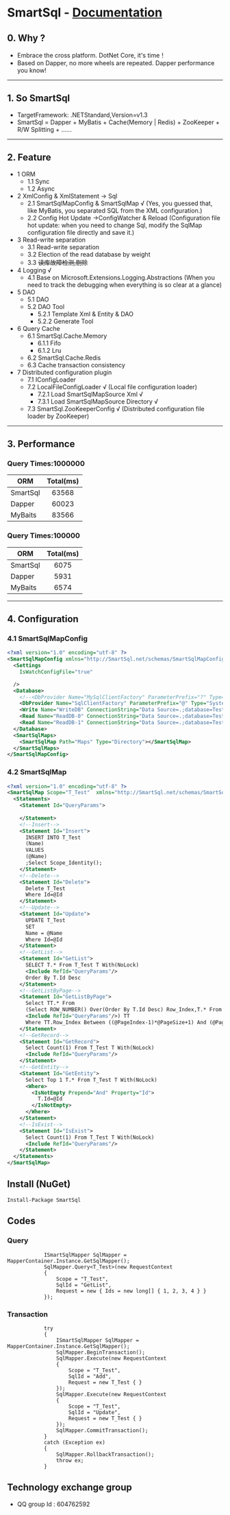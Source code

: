 # SmartSql - [Documentation](https://doc.smartsql.net/)
## 0. Why ? 
 - Embrace the cross platform. DotNet Core, it's time！ 
 - Based on Dapper, no more wheels are repeated. Dapper performance you know! 
 ----
## 1. So SmartSql
 - TargetFramework: .NETStandard,Version=v1.3 
 - SmartSql = Dapper + MyBatis + Cache(Memory | Redis) + ZooKeeper + R/W Splitting + ...... 
----
## 2. Feature 
- 1 ORM
  - 1.1 Sync
  - 1.2 Async
- 2 XmlConfig & XmlStatement -> Sql
  - 2.1 SmartSqlMapConfig & SmartSqlMap √  (Yes, you guessed that, like MyBatis, you separated SQL from the XML configuration.)
  - 2.2 Config Hot Update ->ConfigWatcher & Reload (Configuration file hot update: when you need to change Sql, modify the SqlMap configuration file directly and save it.)
- 3 Read-write separation
  - 3.1 Read-write separation
  - 3.2 Election of the read database by weight
  - 3.3 ~~读库故障检测,剔除~~
- 4 Logging √
  - 4.1 Base on Microsoft.Extensions.Logging.Abstractions  (When you need to track the debugging when everything is so clear at a glance)
- 5 DAO
  - 5.1 DAO
  - 5.2 DAO Tool
    - 5.2.1 Template Xml & Entity & DAO
    - 5.2.2 Generate Tool
- 6 Query Cache
  - 6.1 SmartSql.Cache.Memory
      - 6.1.1 Fifo 
      - 6.1.2 Lru 
  - 6.2 SmartSql.Cache.Redis
  - 6.3 Cache transaction consistency
- 7 Distributed configuration plugin 
  - 7.1 IConfigLoader
  - 7.2 LocalFileConfigLoader  √ (Local file configuration loader)
      - 7.2.1 Load SmartSqlMapSource Xml  √
      - 7.3.1 Load SmartSqlMapSource Directory √
  - 7.3 SmartSql.ZooKeeperConfig √ (Distributed configuration file loader by ZooKeeper)
----
## 3. Performance 
### Query Times:1000000 

| ORM | Total\(ms\) |
| --- | :---: |
| SmartSql | 63568 |
| Dapper | 60023 |
| MyBaits | 83566 |

### Query Times:100000

| ORM | Total\(ms\) |
| --- | :---: |
| SmartSql | 6075 |
| Dapper | 5931 |
| MyBaits | 6574 |
----
## 4. Configuration 

### 4.1 SmartSqlMapConfig 
``` xml
<?xml version="1.0" encoding="utf-8" ?>
<SmartSqlMapConfig xmlns="http://SmartSql.net/schemas/SmartSqlMapConfig.xsd">
  <Settings
    IsWatchConfigFile="true"

  />
  <Database>
    <!--<DbProvider Name="MySqlClientFactory" ParameterPrefix="?" Type="MySql.Data.MySqlClient.MySqlClientFactory,MySql.Data"/>-->
    <DbProvider Name="SqlClientFactory" ParameterPrefix="@" Type="System.Data.SqlClient.SqlClientFactory,System.Data.SqlClient"/>
    <Write Name="WriteDB" ConnectionString="Data Source=.;database=TestDB;uid=sa;pwd=SmartSql.net"/>
    <Read Name="ReadDB-0" ConnectionString="Data Source=.;database=TestDB;uid=sa;pwd=SmartSql.net" Weight="80"/>
    <Read Name="ReadDB-1" ConnectionString="Data Source=.;database=TestDB;uid=sa;pwd=SmartSql.net" Weight="20"/>
  </Database>
  <SmartSqlMaps>
    <SmartSqlMap Path="Maps" Type="Directory"></SmartSqlMap>
  </SmartSqlMaps>
</SmartSqlMapConfig>
```
### 4.2 SmartSqlMap 
``` xml
<?xml version="1.0" encoding="utf-8" ?>
<SmartSqlMap Scope="T_Test"  xmlns="http://SmartSql.net/schemas/SmartSqlMap.xsd">
  <Statements>
    <Statement Id="QueryParams">
      
    </Statement>
    <!--Insert-->
    <Statement Id="Insert">
      INSERT INTO T_Test
      (Name)
      VALUES
      (@Name)
      ;Select Scope_Identity();
    </Statement>
    <!--Delete-->
    <Statement Id="Delete">
      Delete T_Test
      Where Id=@Id
    </Statement>
    <!--Update-->
    <Statement Id="Update">
      UPDATE T_Test
      SET
      Name = @Name
      Where Id=@Id
    </Statement>
    <!--GetList-->
    <Statement Id="GetList">
      SELECT T.* From T_Test T With(NoLock)
      <Include RefId="QueryParams"/>
      Order By T.Id Desc
    </Statement>
    <!--GetListByPage-->
    <Statement Id="GetListByPage">
      Select TT.* From
      (Select ROW_NUMBER() Over(Order By T.Id Desc) Row_Index,T.* From T_Test T With(NoLock)
      <Include RefId="QueryParams"/>) TT
      Where TT.Row_Index Between ((@PageIndex-1)*@PageSize+1) And (@PageIndex*@PageSize)
    </Statement>
    <!--GetRecord-->
    <Statement Id="GetRecord">
      Select Count(1) From T_Test T With(NoLock)
      <Include RefId="QueryParams"/>
    </Statement>
    <!--GetEntity-->
    <Statement Id="GetEntity">
      Select Top 1 T.* From T_Test T With(NoLock)
      <Where>
        <IsNotEmpty Prepend="And" Property="Id">
          T.Id=@Id
        </IsNotEmpty>
      </Where>
    </Statement>
    <!--IsExist-->
    <Statement Id="IsExist">
      Select Count(1) From T_Test T With(NoLock)
      <Include RefId="QueryParams"/>
    </Statement>
  </Statements>
</SmartSqlMap>
```
## Install (NuGet)
```
Install-Package SmartSql
```
## Codes
### Query
``` CSharp
            ISmartSqlMapper SqlMapper = MapperContainer.Instance.GetSqlMapper();
            SqlMapper.Query<T_Test>(new RequestContext
            {
                Scope = "T_Test",
                SqlId = "GetList",
                Request = new { Ids = new long[] { 1, 2, 3, 4 } }
            });
```
### Transaction 
``` CSharp
            try
            {
                ISmartSqlMapper SqlMapper = MapperContainer.Instance.GetSqlMapper();
                SqlMapper.BeginTransaction();
                SqlMapper.Execute(new RequestContext
                {
                    Scope = "T_Test",
                    SqlId = "Add",
                    Request = new T_Test { }
                });
                SqlMapper.Execute(new RequestContext
                {
                    Scope = "T_Test",
                    SqlId = "Update",
                    Request = new T_Test { }
                });
                SqlMapper.CommitTransaction();
            }
            catch (Exception ex)
            {
                SqlMapper.RollbackTransaction();
                throw ex;
            }
```
##  Technology exchange group 
- QQ group Id : 604762592 